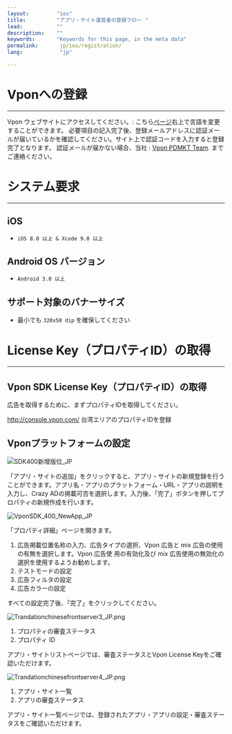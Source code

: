 ```yaml
---
layout:         "ios"
title:          "アプリ・サイト運営者の登録フロー "
lead:           ""
description:    ""
keywords:       "Keywords for this page, in the meta data"
permalink:       jp/ios/registration/
lang:            "jp"

---
```

# Vponへの登録
---
Vpon ウェブサイトにアクセスしてください。: こちら[ページ](http://console.vpon.com/register.action)右上で言語を変更することができます。 必要項目の記入完了後、登録メールアドレスに認証メールが届いているかを確認してください。サイト上で認証コードを入力すると登録完了となります。
認証メールが届かない場合、当社 : [Vpon PDMKT Team](mailto:partner.service@vpon.com). までご連絡ください。

# システム要求
---

## iOS

 * `iOS 8.0 以上 & Xcode 9.0 以上`

## Android OS バージョン

 * `Android 3.0 以上`

## サポート対象のバナーサイズ

 * 最小でも `320x50 dip` を確保してください

# License Key（プロパティID）の取得
---

## Vpon SDK License Key（プロパティID）の取得

広告を取得するために、まずプロパティIDを取得してください。

http://console.vpon.com/ 台湾エリアのプロパティIDを登録

## Vponプラットフォームの設定
![SDK400新增版位_JP]

「アプリ・サイトの追加」をクリックすると、アプリ・サイトの新規登録を行うことができます。アプリ名・アプリのプラットフォーム・URL・アプリの説明を入力し、Crazy ADの掲載可否を選択します。入力後、「完了」ボタンを押してプロパティの新規作成を行います。

![VponSDK_400_NewApp_JP]

「プロパティ詳細」ページを開きます。

1. 広告掲載位置名称の入力、広告タイプの選択、Vpon 広告と mix 広告の使用の有無を選択します。Vpon 広告使 用の有効化及び mix 広告使用の無効化の選択を使用するようお勧めします。
2. テストモードの設定
3. 広告フィルタの設定
4. 広告カラーの設定

すべての設定完了後、「完了」をクリックしてください。

![Trandationchinesefrontserver3_JP.png]

1. プロパティの審査ステータス<br>
2. プロパティ ID

アプリ・サイトリストページでは、審査ステータスとVpon License Keyをご確認いただけます。

![Trandationchinesefrontserver4_JP.png]

1. アプリ・サイト一覧
2. アプリの審査ステータス

アプリ・サイト一覧ページでは、登録されたアプリ・アプリの設定・審査ステータスをご確認いただけます。


[SDK400新增版位_JP]:      {{site.imgurl}}/SDK400新增版位_JP.png
[VponSDK_400_NewApp_JP]: {{site.imgurl}}/VponSDK_400_NewApp_JP.png
[Trandationchinesefrontserver3_JP.png]: {{site.imgurl}}/Trandationchinesefrontserver3_JP.png
[Trandationchinesefrontserver4_JP.png]: {{site.imgurl}}/Trandationchinesefrontserver4_JP.png
